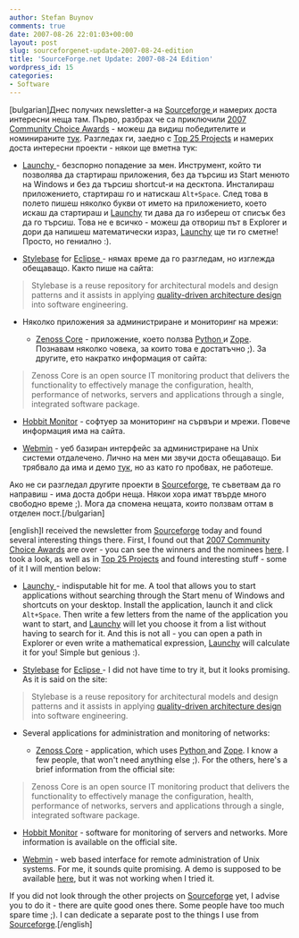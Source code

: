 ```yaml
---
author: Stefan Buynov
comments: true
date: 2007-08-26 22:01:03+00:00
layout: post
slug: sourceforgenet-update-2007-08-24-edition
title: 'SourceForge.net Update: 2007-08-24 Edition'
wordpress_id: 15
categories:
- Software
---
```


[bulgarian]Днес получих newsletter-а на [Sourceforge ](http://sourceforge.net/)и намерих доста интересни неща там. Първо, разбрах че са приключили [2007 Community Choice Awards](http://sourceforge.net/awards/cca/) - можеш да видиш победителите и номинираните [тук](http://sourceforge.net/community/index.php/landing-pages/cca07/). Разгледах ги, заедно с [Top 25 Projects](http://sourceforge.net/top/mostactive.php?type=week) и намерих доста интересни проекти - някои ще вметна тук:
	
  * [Launchy ](http://www.launchy.net/)- безспорно попадение за мен. Инструмент, който ти позволява да стартираш приложения, без да търсиш из Start менюто на Windows и без да търсиш shortcut-и на десктопа. Инсталираш приложението, стартираш го и натискаш `Alt+Space`. След това в полето пишеш няколко букви от името на приложението, което искаш да стартираш и [Launchy](http://www.launchy.net/) ти дава да го избереш от списък без да го търсиш. Това не е всичко - можеш да отвориш път в Explorer и дори да напишеш математически израз, [Launchy](http://www.launchy.net/) ще ти го сметне! Просто, но гениално :).
	
  * [Stylebase](http://stylebase.sourceforge.net/) for [Eclipse ](http://www.eclipse.org/)- нямах време да го разгледам, но изглежда обещаващо. Както пише на сайта:

> Stylebase is a reuse repository for architectural models and design patterns and it assists in applying [quality-driven architecture design](http://virtual.vtt.fi/qada/) into software engineering.
	
<!-- More -->

  * Няколко приложения за администриране и мониторинг на мрежи:
	
    * [Zenoss Core](http://www.zenoss.com/product/core) - приложение, което ползва [Python ](http://www.python.org/)и [Zope](http://www.zope.org/). Познавам няколко човека, за които това е достатъчно ;). За другите, ето накратко информация от сайта:

> Zenoss Core is an open source IT monitoring product that delivers the functionality to effectively manage the configuration, health, performance of networks, servers and applications through a single, integrated software package.
	
   * [Hobbit Monitor](http://hobbitmon.sourceforge.net/) -  софтуер за мониторинг на сървъри и мрежи. Повече информация има на сайта.
	
   * [Webmin](http://www.webmin.com/index.html) - уеб базиран интерфейс за администриране на Unix системи отдалечено. Лично на мен ми звучи доста обещаващо. Би трябвало да има и демо [тук](https://demo.virtualmin.com:10000/), но аз като го пробвах, не работеше.

Ако не си разгледал другите проекти в [Sourceforge](http://sourceforge.net/), те съветвам да го направиш - има доста добри неща. Някои хора имат твърде много свободно време ;). Мога да спомена нещата, които ползвам оттам в отделен пост.[/bulgarian]

[english]I received the newsletter from [Sourceforge](http://sourceforge.net/) today and found several interesting things there. First, I found out that [2007 Community Choice Awards](http://sourceforge.net/awards/cca/) are over - you can see the winners and the nominees [here](http://sourceforge.net/community/index.php/landing-pages/cca07/). I took a look, as well as in [Top 25 Projects](http://sourceforge.net/top/mostactive.php?type=week) and found interesting stuff - some of it I will mention below:
	
  * [Launchy ](http://www.launchy.net/)- indisputable hit for me. A tool that allows you to start applications without searching through the Start menu of Windows and shortcuts on your desktop. Install the application, launch it and click `Alt+Space`. Then write a few letters from the name of the application you want to start, and [Launchy](http://www.launchy.net/) will let you choose it from a list without having to search for it. And this is not all - you can open a path in Explorer or even write a mathematical expression, [Launchy](http://www.launchy.net/) will calculate it for you! Simple but genious :).
	
  * [Stylebase](http://stylebase.sourceforge.net/) for [Eclipse ](http://www.eclipse.org/)- I did not have time to try it, but it looks promising. As it is said on the site:

> Stylebase is a reuse repository for architectural models and design patterns and it assists in applying [quality-driven architecture design](http://virtual.vtt.fi/qada/) into software engineering.

<!-- More -->
	
  * Several applications for administration and monitoring of networks:
	
    * [Zenoss Core](http://www.zenoss.com/product/core) - application, which uses [Python ](http://www.python.org/)and [Zope](http://www.zope.org/). I know a few people, that won't need anything else ;). For the others, here's a brief information from the official site:

> Zenoss Core is an open source IT monitoring product that delivers the functionality to effectively manage the configuration, health, performance of networks, servers and applications through a single, integrated software package.
	
   * [Hobbit Monitor](http://hobbitmon.sourceforge.net/) -  software for monitoring of servers and networks. More information is available on the official site.
	
   * [Webmin](http://www.webmin.com/index.html) - web based interface for remote administration of Unix systems. For me, it sounds quite promising. A demo is supposed to be available [here](https://demo.virtualmin.com:10000/), but it was not working when I tried it.

If you did not look through the other projects on [Sourceforge](http://sourceforge.net/) yet, I advise you to do it - there are quite good ones there. Some people have too much spare time ;). I can dedicate a separate post to the things I use from [Sourceforge](http://sourceforge.net/).[/english]

